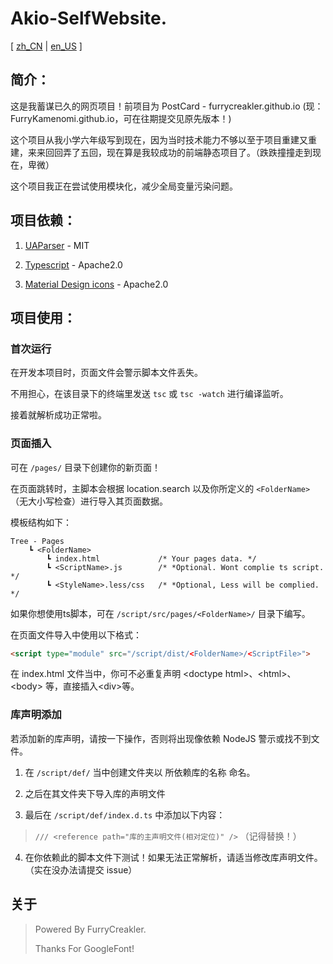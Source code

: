 # Akio-SelfWebsite.

\[ [zh_CN](./readme-zh_CN.md) | [en_US](./readme.md) \]

## 简介：

这是我蓄谋已久的网页项目！前项目为 PostCard - furrycreakler.github.io (现：FurryKamenomi.github.io，可在往期提交见原先版本！)

这个项目从我小学六年级写到现在，因为当时技术能力不够以至于项目重建又重建，来来回回弄了五回，现在算是我较成功的前端静态项目了。（跌跌撞撞走到现在，卑微）

这个项目我正在尝试使用模块化，减少全局变量污染问题。

## 项目依赖：

1. [UAParser](https://github.com/faisalman/ua-parser-js) - MIT

2. [Typescript](https://github.com/microsoft/TypeScript) - Apache2.0

3. [Material Design icons](https://github.com/google/material-design-icons) - Apache2.0

## 项目使用：

### 首次运行

在开发本项目时，页面文件会警示脚本文件丢失。

不用担心，在该目录下的终端里发送 ``tsc`` 或 ``tsc -watch`` 进行编译监听。

接着就解析成功正常啦。

### 页面插入

可在 ``/pages/`` 目录下创建你的新页面！

在页面跳转时，主脚本会根据 location.search 以及你所定义的 ``<FolderName>``（无大小写检查）进行导入其页面数据。

模板结构如下：

```
Tree - Pages
	┗ <FolderName>
		┗ index.html             /* Your pages data. */
		┗ <ScriptName>.js        /* *Optional. Wont complie ts script. */
		┗ <StyleName>.less/css   /* *Optional, Less will be complied. */
```

如果你想使用ts脚本，可在 ``/script/src/pages/<FolderName>/`` 目录下编写。

在页面文件导入中使用以下格式：

```html
<script type="module" src="/script/dist/<FolderName>/<ScriptFile>">
```

在 index.html 文件当中，你可不必重复声明 \<doctype html>、\<html>、\<body> 等，直接插入\<div>等。

### 库声明添加

若添加新的库声明，请按一下操作，否则将出现像依赖 NodeJS 警示或找不到文件。

1. 在 ``/script/def/`` 当中创建文件夹以 所依赖库的名称 命名。

2. 之后在其文件夹下导入库的声明文件
3. 最后在 ``/script/def/index.d.ts`` 中添加以下内容：

> ``/// <reference path="库的主声明文件(相对定位)" />`` （记得替换！）

4. 在你依赖此的脚本文件下测试！如果无法正常解析，请适当修改库声明文件。（实在没办法请提交 issue）

## 关于

> Powered By FurryCreakler.
>
> Thanks For GoogleFont!